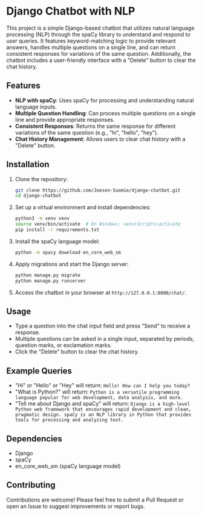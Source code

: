 # Django Chatbot with NLP

This project is a simple Django-based chatbot that utilizes natural language processing (NLP) through the spaCy library to understand and respond to user queries. It features keyword-matching logic to provide relevant answers, handles multiple questions on a single line, and can return consistent responses for variations of the same question. Additionally, the chatbot includes a user-friendly interface with a "Delete" button to clear the chat history.

## Features

- **NLP with spaCy**: Uses spaCy for processing and understanding natural language inputs.
- **Multiple Question Handling**: Can process multiple questions on a single line and provide appropriate responses.
- **Consistent Responses**: Returns the same response for different variations of the same question (e.g., "hi", "hello", "hey").
- **Chat History Management**: Allows users to clear chat history with a "Delete" button.

## Installation

1. Clone the repository:

    ```bash
    git clone https://github.com/Joeson-Suomie/django-chatbot.git
    cd django-chatbot
    ```


2. Set up a virtual environment and install dependencies:

    ```bash
    python3 -m venv venv
    source venv/bin/activate  # On Windows: venv\Scripts\activate
    pip install -r requirements.txt
    ```
    

3. Install the spaCy language model:

    ```bash
    python -m spacy download en_core_web_sm
    ```
    

4. Apply migrations and start the Django server:

    ```bash
    python manage.py migrate
    python manage.py runserver
    ```
    

5. Access the chatbot in your browser at `http://127.0.0.1:8000/chat/`.

## Usage

- Type a question into the chat input field and press "Send" to receive a response.
- Multiple questions can be asked in a single input, separated by periods, question marks, or exclamation marks.
- Click the "Delete" button to clear the chat history.

## Example Queries

- "Hi" or "Hello" or "Hey" will return: `Hello! How can I help you today?`
- "What is Python?" will return: `Python is a versatile programming language popular for web development, data analysis, and more.`
- "Tell me about Django and spaCy" will return: `Django is a high-level Python web framework that encourages rapid development and clean, pragmatic design. spaCy is an NLP library in Python that provides tools for processing and analyzing text.`


## Dependencies

- Django
- spaCy
- en_core_web_sm (spaCy language model)

  
## Contributing
Contributions are welcome! Please feel free to submit a Pull Request or open an Issue to suggest improvements or report bugs.
